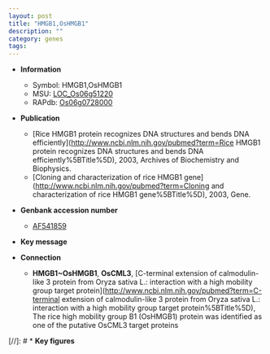 ```yaml
---
layout: post
title: "HMGB1,OsHMGB1"
description: ""
category: genes
tags: 
---
```


* **Information**  
    + Symbol: HMGB1,OsHMGB1  
    + MSU: [LOC_Os06g51220](http://rice.uga.edu/cgi-bin/ORF_infopage.cgi?orf=LOC_Os06g51220)  
    + RAPdb: [Os06g0728000](http://rapdb.dna.affrc.go.jp/viewer/gbrowse_details/irgsp1?name=Os06g0728000)  

* **Publication**  
    + [Rice HMGB1 protein recognizes DNA structures and bends DNA efficiently](http://www.ncbi.nlm.nih.gov/pubmed?term=Rice HMGB1 protein recognizes DNA structures and bends DNA efficiently%5BTitle%5D), 2003, Archives of Biochemistry and Biophysics.
    + [Cloning and characterization of rice HMGB1 gene](http://www.ncbi.nlm.nih.gov/pubmed?term=Cloning and characterization of rice HMGB1 gene%5BTitle%5D), 2003, Gene.

* **Genbank accession number**  
    + [AF541859](http://www.ncbi.nlm.nih.gov/nuccore/AF541859)

* **Key message**  

* **Connection**  
    + __HMGB1~OsHMGB1__, __OsCML3__, [C-terminal extension of calmodulin-like 3 protein from Oryza sativa L.: interaction with a high mobility group target protein](http://www.ncbi.nlm.nih.gov/pubmed?term=C-terminal extension of calmodulin-like 3 protein from Oryza sativa L.: interaction with a high mobility group target protein%5BTitle%5D), The rice high mobility group B1 (OsHMGB1) protein was identified as one of the putative OsCML3 target proteins

[//]: # * **Key figures**  


